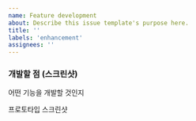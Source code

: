 ```yaml
---
name: Feature development
about: Describe this issue template's purpose here.
title: ''
labels: 'enhancement'
assignees: ''
---
```


### 개발할 점 (스크린샷)

어떤 기능을 개발할 것인지

프로토타입 스크린샷
